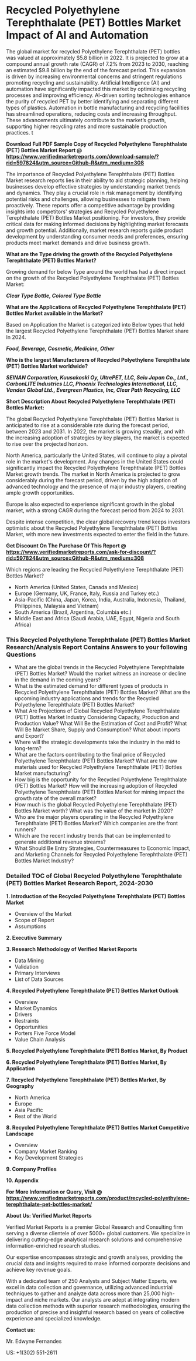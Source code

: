 <meta name="title" content="Global  Recycled Polyethylene Terephthalate (PET) Bottles Market Impact of AI and Automation"><meta name="description" content="  The global market for recycled Polyethylene Terephthalate (PET) bottles was valued at approximately $5.8 billion in 2022. It is projected to grow at a compound annual g"><meta name="title" content=" Recycled Polyethylene Terephthalate (PET) Bottles Market Size, Share, Scope, Trends, Growth, Opportunities, Analysis, Forecast"> <h1>Recycled Polyethylene Terephthalate (PET) Bottles Market Impact of AI and Automation</h1> The global market for recycled Polyethylene Terephthalate (PET) bottles was valued at approximately $5.8 billion in 2022. It is projected to grow at a compound annual growth rate (CAGR) of 7.2% from 2023 to 2030, reaching an estimated $9.8 billion by the end of the forecast period. This expansion is driven by increasing environmental concerns and stringent regulations promoting recycling and sustainability. Artificial Intelligence (AI) and automation have significantly impacted this market by optimizing recycling processes and improving efficiency. AI-driven sorting technologies enhance the purity of recycled PET by better identifying and separating different types of plastics. Automation in bottle manufacturing and recycling facilities has streamlined operations, reducing costs and increasing throughput. These advancements ultimately contribute to the market’s growth, supporting higher recycling rates and more sustainable production practices. t</p><p id="" class=""><strong>Download Full PDF Sample Copy of Recycled Polyethylene Terephthalate (PET) Bottles Market Report @ <a href="https://www.verifiedmarketreports.com/download-sample/?rid=597824&utm_source=Github-R&utm_medium=308" target="_blank">https://www.verifiedmarketreports.com/download-sample/?rid=597824&utm_source=Github-R&utm_medium=308</a></strong></p><p>The importance of&nbsp;Recycled Polyethylene Terephthalate (PET) Bottles Market research reports lies in their ability to aid strategic planning, helping businesses develop effective strategies by understanding market trends and dynamics. They play a crucial role in risk management by identifying potential risks and challenges, allowing businesses to mitigate them proactively. These reports offer a competitive advantage by providing insights into competitors' strategies and Recycled Polyethylene Terephthalate (PET) Bottles Market positioning. For investors, they provide critical data for making informed decisions by highlighting market forecasts and growth potential. Additionally, market research reports guide product development by understanding consumer needs and preferences, ensuring products meet market demands and drive business growth.</p><p><strong>What are the&nbsp;Type driving the growth of the Recycled Polyethylene Terephthalate (PET) Bottles Market?</strong></p><p id="" class="">Growing demand for below Type around the world has had a direct impact on the growth of the Recycled Polyethylene Terephthalate (PET) Bottles Market:</p><em><strong>Clear Type Bottle, Colored Type Bottle</strong></em></p><strong>What are the&nbsp;Applications&nbsp;of Recycled Polyethylene Terephthalate (PET) Bottles Market available in the Market?</strong></p><p id="" class="">Based on Application the Market is categorized into Below types that held the largest Recycled Polyethylene Terephthalate (PET) Bottles Market share In 2024.</p><em><strong>Food, Beverage, Cosmetic, Medicine, Other</strong></em></p><strong>Who is the largest Manufacturers of Recycled Polyethylene Terephthalate (PET) Bottles Market worldwide?</strong></p><p><em><strong>SEINAN Corporation, Kuusakoski Oy, UltrePET, LLC, Seiu Japan Co., Ltd., CarbonLITE Industries LLC, Phoenix Technologies International, LLC, Vanden Global Ltd., Evergreen Plastics, Inc, Clear Path Recycling, LLC</strong></em></p><p id="" class=""><strong>Short Description About Recycled Polyethylene Terephthalate (PET) Bottles Market:</strong></p><p>The global Recycled Polyethylene Terephthalate (PET) Bottles Market is anticipated to rise at a considerable rate during the forecast period, between 2023 and 2031. In 2022, the market is growing steadily, and with the increasing adoption of strategies by key players, the market is expected to rise over the projected horizon.</p><p>North America, particularly the United States, will continue to play a pivotal role in the market's development. Any changes in the United States could significantly impact the Recycled Polyethylene Terephthalate (PET) Bottles Market growth trends. The market in North America is projected to grow considerably during the forecast period, driven by the high adoption of advanced technology and the presence of major industry players, creating ample growth opportunities.</p><p>Europe is also expected to experience significant growth in the global market, with a strong CAGR during the forecast period from 2024 to 2031.</p><p>Despite intense competition, the clear global recovery trend keeps investors optimistic about the Recycled Polyethylene Terephthalate (PET) Bottles Market, with more new investments expected to enter the field in the future.</p><p id="" class=""><strong>Get Discount On The Purchase Of This Report @ <a href="https://www.verifiedmarketreports.com/ask-for-discount/?rid=597824&utm_source=Github-R&utm_medium=308" target="_blank">https://www.verifiedmarketreports.com/ask-for-discount/?rid=597824&utm_source=Github-R&utm_medium=308</a></strong></p>Which regions are leading the Recycled Polyethylene Terephthalate (PET) Bottles Market?</p><ul><li>North America (United States, Canada and Mexico)</li><li>Europe (Germany, UK, France, Italy, Russia and Turkey etc.)</li><li>Asia-Pacific (China, Japan, Korea, India, Australia, Indonesia, Thailand, Philippines, Malaysia and Vietnam)</li><li>South America (Brazil, Argentina, Columbia etc.)</li><li>Middle East and Africa (Saudi Arabia, UAE, Egypt, Nigeria and South Africa)</li></ul><h3 id="" class="">This Recycled Polyethylene Terephthalate (PET) Bottles Market Research/Analysis Report Contains Answers to your following Questions</h3><ul><li>What are the global trends in the Recycled Polyethylene Terephthalate (PET) Bottles Market? Would the market witness an increase or decline in the demand in the coming years?</li><li>What is the estimated demand for different types of products in Recycled Polyethylene Terephthalate (PET) Bottles Market? What are the upcoming industry applications and trends for the Recycled Polyethylene Terephthalate (PET) Bottles Market?</li><li>What Are Projections of Global Recycled Polyethylene Terephthalate (PET) Bottles Market Industry Considering Capacity, Production and Production Value? What Will Be the Estimation of Cost and Profit? What Will Be Market Share, Supply and Consumption? What about imports and Export?</li><li>Where will the strategic developments take the industry in the mid to long-term?</li><li>What are the factors contributing to the final price of Recycled Polyethylene Terephthalate (PET) Bottles Market? What are the raw materials used for Recycled Polyethylene Terephthalate (PET) Bottles Market manufacturing?</li><li>How big is the opportunity for the Recycled Polyethylene Terephthalate (PET) Bottles Market? How will the increasing adoption of Recycled Polyethylene Terephthalate (PET) Bottles Market for mining impact the growth rate of the overall market?</li><li>How much is the global Recycled Polyethylene Terephthalate (PET) Bottles Market worth? What was the value of the market In 2020?</li><li>Who are the major players operating in the Recycled Polyethylene Terephthalate (PET) Bottles Market? Which companies are the front runners?</li><li>Which are the recent industry trends that can be implemented to generate additional revenue streams?</li><li>What Should Be Entry Strategies, Countermeasures to Economic Impact, and Marketing Channels for Recycled Polyethylene Terephthalate (PET) Bottles Market Industry?</li></ul><h3 id="" class="">Detailed TOC of Global Recycled Polyethylene Terephthalate (PET) Bottles Market Research Report, 2024-2030</h3><p id="" class=""><strong>1. Introduction of the Recycled Polyethylene Terephthalate (PET) Bottles Market</strong></p><ul><li>Overview of the Market</li><li>Scope of Report</li><li>Assumptions</li></ul><p id="" class=""><strong>2. Executive Summary</strong></p><p id="" class=""><strong>3. Research Methodology of Verified Market Reports</strong></p><ul><li>Data Mining</li><li>Validation</li><li>Primary Interviews</li><li>List of Data Sources</li></ul><p id="" class=""><strong>4. Recycled Polyethylene Terephthalate (PET) Bottles Market Outlook</strong></p><ul><li>Overview</li><li>Market Dynamics</li><li>Drivers</li><li>Restraints</li><li>Opportunities</li><li>Porters Five Force Model</li><li>Value Chain Analysis</li></ul><p id="" class=""><strong>5. Recycled Polyethylene Terephthalate (PET) Bottles Market, By Product</strong></p><p id="" class=""><strong>6. Recycled Polyethylene Terephthalate (PET) Bottles Market, By Application</strong></p><p id="" class=""><strong>7. Recycled Polyethylene Terephthalate (PET) Bottles Market, By Geography</strong></p><ul><li>North America</li><li>Europe</li><li>Asia Pacific</li><li>Rest of the World</li></ul><p id="" class=""><strong>8. Recycled Polyethylene Terephthalate (PET) Bottles Market Competitive Landscape</strong></p><ul><li>Overview</li><li>Company Market Ranking</li><li>Key Development Strategies</li></ul><p id="" class=""><strong>9. Company Profiles</strong></p><p id="" class=""><strong>10. Appendix</strong></p><p id="" class=""><strong>For More Information or Query, Visit @ <a href="https://www.verifiedmarketreports.com/product/recycled-polyethylene-terephthalate-pet-bottles-market/" target="_blank">https://www.verifiedmarketreports.com/product/recycled-polyethylene-terephthalate-pet-bottles-market/</a></strong></p><p id="" class=""><strong>About Us: Verified Market Reports</strong></p><p id="" class="">Verified Market Reports is a premier Global Research and Consulting firm serving a diverse clientele of over 5000+ global customers. We specialize in delivering cutting-edge analytical research solutions and comprehensive information-enriched research studies.</p><p id="" class="">Our expertise encompasses strategic and growth analyses, providing the crucial data and insights required to make informed corporate decisions and achieve key revenue goals.</p><p id="" class="">With a dedicated team of 250 Analysts and Subject Matter Experts, we excel in data collection and governance, utilizing advanced industrial techniques to gather and analyze data across more than 25,000 high-impact and niche markets. Our analysts are adept at integrating modern data collection methods with superior research methodologies, ensuring the production of precise and insightful research based on years of collective experience and specialized knowledge.</p><p id="" class=""><strong>Contact us:</strong></p><p id="" class="">Mr. Edwyne Fernandes</p><p id="" class="">US: +1(302) 551-2611</p>